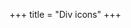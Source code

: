 +++
title = "Div icons"
+++

<style>
  .leaflet-div-icon {
    border: none;
    background-color: hotpink;
    border-radius: 1000px;
  }
</style>

<l-map zoom="5" center="[45, 0]">
  <l-tile-layer
    url-template="https://{s}.basemaps.cartocdn.com/rastertiles/voyager/{z}/{x}/{y}{r}.png"
  ></l-tile-layer>
  <l-marker lat-lng="[45, 0]">
    <l-div-icon></l-div-icon>
  </l-marker>
</l-map>

